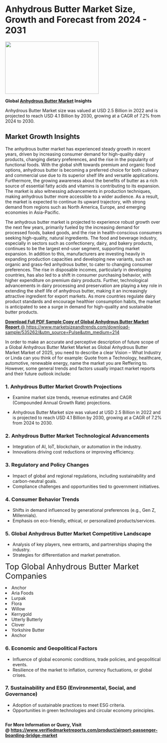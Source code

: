 <H1>Anhydrous Butter Market Size, Growth and Forecast from 2024 - 2031</H1><img class="aligncenter size-medium wp-image-584254" src="https://thirdeyenews.in/wp-content/uploads/2024/09/Global-Market-Research-300x168.jpeg" alt="" width="300" height="168" /><p><strong>Global&nbsp;<a href="https://www.marketsizeandtrends.com/download-sample/535262/&amp;utm_source=Pulse&amp;utm_medium=214">Anhydrous Butter Market</a> Insights</strong></p><p>Anhydrous Butter Market size was valued at USD 2.5 Billion in 2022 and is projected to reach USD 4.1 Billion by 2030, growing at a CAGR of 7.2% from 2024 to 2030.</p><p><h2>Market Growth Insights</h2> The anhydrous butter market has experienced steady growth in recent years, driven by increasing consumer demand for high-quality dairy products, changing dietary preferences, and the rise in the popularity of functional foods. With the global shift towards premium and organic food options, anhydrous butter is becoming a preferred choice for both culinary and commercial use due to its superior shelf life and versatile applications. Furthermore, the growing awareness about the benefits of butter as a rich source of essential fatty acids and vitamins is contributing to its expansion. The market is also witnessing advancements in production techniques, making anhydrous butter more accessible to a wider audience. As a result, the market is expected to continue its upward trajectory, with strong demand from regions such as North America, Europe, and emerging economies in Asia-Pacific. <p><a href="#"></a></p> The anhydrous butter market is projected to experience robust growth over the next few years, primarily fueled by the increasing demand for processed foods, baked goods, and the rise in health-conscious consumers seeking high-quality, natural ingredients. The food and beverage industry, especially in sectors such as confectionery, dairy, and bakery products, continues to be the largest end-user segment, supporting market expansion. In addition to this, manufacturers are investing heavily in expanding production capacities and developing new variants, such as organic and grass-fed anhydrous butter, to cater to changing consumer preferences. The rise in disposable incomes, particularly in developing countries, has also led to a shift in consumer purchasing behavior, with higher expenditure on premium dairy products. Further, technological advancements in dairy processing and preservation are playing a key role in extending the shelf life of anhydrous butter, making it an increasingly attractive ingredient for export markets. As more countries regulate dairy product standards and encourage healthier consumption habits, the market is anticipated to see a surge in demand for high-quality and sustainable butter products. <p><a href="#"></p><p><span class=""><strong>Download Full PDF Sample Copy of Global Anhydrous Butter Market Report</strong> @ <a href="https://www.marketsizeandtrends.com/download-sample/535262/&amp;utm_source=Pulse&amp;utm_medium=214" target="_blank">https://www.marketsizeandtrends.com/download-sample/535262/&amp;utm_source=Pulse&amp;utm_medium=214</a></span></p><p>In order to make an accurate and perceptive description of future scope of a Global&nbsp;Anhydrous Butter Market Market as Global&nbsp;Anhydrous Butter Market Market of 2025, you need to describe a clear Vision &ndash; What Industry or Linda can you think of for example: Quote from a Technology, healthcare, automotive, renewable energy, name the market you are Reffering to. However, some general trends and factors usually impact market reports and their future outlook include:</p><h3>1.&nbsp;<strong>Anhydrous Butter Market Growth Projections</strong></h3><ul><li>Examine market size trends, revenue estimates and CAGR (Compounded Annual Growth Rate) projections.</li><li><p>Anhydrous Butter Market size was valued at USD 2.5 Billion in 2022 and is projected to reach USD 4.1 Billion by 2030, growing at a CAGR of 7.2% from 2024 to 2030.</p></li></ul><h3>2.&nbsp;<strong>Anhydrous Butter Market Technological Advancements</strong></h3><ul><li>Integration of AI, IoT, blockchain, or automation in the industry.</li><li>Innovations driving cost reductions or improving efficiency.</li></ul><h3>3.&nbsp;<strong>Regulatory and Policy Changes</strong></h3><ul><li>Impact of global and regional regulations, including sustainability and carbon-neutral goals.</li><li>Compliance challenges and opportunities tied to government initiatives.</li></ul><h3>4.&nbsp;<strong>Consumer Behavior Trends</strong></h3><ul><li>Shifts in demand influenced by generational preferences (e.g., Gen Z, Millennials).</li><li>Emphasis on eco-friendly, ethical, or personalized products/services.</li></ul><h3>5.&nbsp;<strong>Global Anhydrous Butter Market Competitive Landscape</strong></h3><ul><li>Analysis of key players, new entrants, and partnerships shaping the industry.</li><li>Strategies for differentiation and market penetration.</li></ul><p data-pm-slice="1 1 []"><span style="color: inherit; font-family: inherit; font-size: 25px;">Top Global Anhydrous Butter Market Companies</span></p><div class="" data-test-id=""><p><li>Anchor</li><li> Aria Foods</li><li> Lurpak</li><li> Flora</li><li> Willow</li><li> Kerrygold</li><li> Utterly Butterly</li><li> Clover</li><li> Yorkshire Butter</li><li> Anchor</li></p></div><h3>6.&nbsp;<strong>Economic and Geopolitical Factors</strong></h3><ul><li>Influence of global economic conditions, trade policies, and geopolitical events.</li><li>Resilience of the market to inflation, currency fluctuations, or global crises.</li></ul><h3>7.&nbsp;<strong>Sustainability and ESG (Environmental, Social, and Governance)</strong></h3><ul><li>Adoption of sustainable practices to meet ESG criteria.</li><li>Opportunities in green technologies and circular economy principles.</li></ul><h2><strong style="font-size: 14px;">For More Information or Query, Visit @&nbsp;</strong><a style="background-color: #ffffff; font-size: 14px;" href="https://www.marketsizeandtrends.com/report/anhydrous-butter-market/" target="_blank">https://www.verifiedmarketreports.com/product/airport-passenger-boarding-bridge-market</a></h2>
